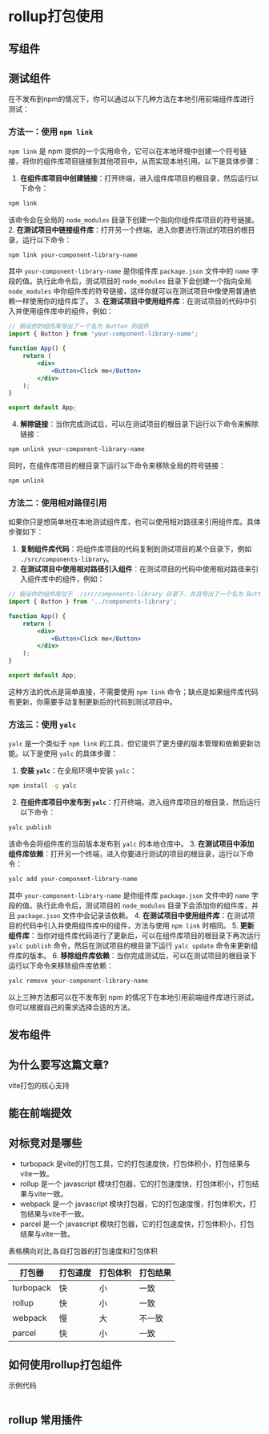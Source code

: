 # rollup打包使用

## 写组件

## 测试组件

在不发布到npm的情况下，你可以通过以下几种方法在本地引用前端组件库进行测试：

### 方法一：使用 `npm link`
`npm link` 是 npm 提供的一个实用命令，它可以在本地环境中创建一个符号链接，将你的组件库项目链接到其他项目中，从而实现本地引用。以下是具体步骤：
1. **在组件库项目中创建链接**：打开终端，进入组件库项目的根目录，然后运行以下命令：
```bash
npm link
```
该命令会在全局的 `node_modules` 目录下创建一个指向你组件库项目的符号链接。
2. **在测试项目中链接组件库**：打开另一个终端，进入你要进行测试的项目的根目录，运行以下命令：
```bash
npm link your-component-library-name
```
其中 `your-component-library-name` 是你组件库 `package.json` 文件中的 `name` 字段的值。执行此命令后，测试项目的 `node_modules` 目录下会创建一个指向全局 `node_modules` 中你组件库的符号链接，这样你就可以在测试项目中像使用普通依赖一样使用你的组件库了。
3. **在测试项目中使用组件库**：在测试项目的代码中引入并使用组件库中的组件，例如：
```jsx
// 假设你的组件库导出了一个名为 Button 的组件
import { Button } from 'your-component-library-name';

function App() {
    return (
        <div>
            <Button>Click me</Button>
        </div>
    );
}

export default App;
```
4. **解除链接**：当你完成测试后，可以在测试项目的根目录下运行以下命令来解除链接：
```bash
npm unlink your-component-library-name
```
同时，在组件库项目的根目录下运行以下命令来移除全局的符号链接：
```bash
npm unlink
```

### 方法二：使用相对路径引用
如果你只是想简单地在本地测试组件库，也可以使用相对路径来引用组件库。具体步骤如下：
1. **复制组件库代码**：将组件库项目的代码复制到测试项目的某个目录下，例如 `./src/components-library`。
2. **在测试项目中使用相对路径引入组件**：在测试项目的代码中使用相对路径来引入组件库中的组件，例如：
```jsx
// 假设你的组件库位于 ./src/components-library 目录下，并且导出了一个名为 Button 的组件
import { Button } from '../components-library';

function App() {
    return (
        <div>
            <Button>Click me</Button>
        </div>
    );
}

export default App;
```
这种方法的优点是简单直接，不需要使用 `npm link` 命令；缺点是如果组件库代码有更新，你需要手动复制更新后的代码到测试项目中。

### 方法三：使用 `yalc`
`yalc` 是一个类似于 `npm link` 的工具，但它提供了更方便的版本管理和依赖更新功能。以下是使用 `yalc` 的具体步骤：
1. **安装 `yalc`**：在全局环境中安装 `yalc`：
```bash
npm install -g yalc
```
2. **在组件库项目中发布到 `yalc`**：打开终端，进入组件库项目的根目录，然后运行以下命令：
```bash
yalc publish
```
该命令会将组件库的当前版本发布到 `yalc` 的本地仓库中。
3. **在测试项目中添加组件库依赖**：打开另一个终端，进入你要进行测试的项目的根目录，运行以下命令：
```bash
yalc add your-component-library-name
```
其中 `your-component-library-name` 是你组件库 `package.json` 文件中的 `name` 字段的值。执行此命令后，测试项目的 `node_modules` 目录下会添加你的组件库，并且 `package.json` 文件中会记录该依赖。
4. **在测试项目中使用组件库**：在测试项目的代码中引入并使用组件库中的组件，方法与使用 `npm link` 时相同。
5. **更新组件库**：当你对组件库代码进行了更新后，可以在组件库项目的根目录下再次运行 `yalc publish` 命令，然后在测试项目的根目录下运行 `yalc update` 命令来更新组件库的版本。
6. **移除组件库依赖**：当你完成测试后，可以在测试项目的根目录下运行以下命令来移除组件库依赖：
```bash
yalc remove your-component-library-name
```

以上三种方法都可以在不发布到 npm 的情况下在本地引用前端组件库进行测试，你可以根据自己的需求选择合适的方法。 


## 发布组件



## 为什么要写这篇文章? 
vite打包的核心支持

## 能在前端提效

## 对标竞对是哪些

* turbopack 是vite的打包工具，它的打包速度快，打包体积小，打包结果与vite一致。
* rollup 是一个 javascript 模块打包器，它的打包速度快，打包体积小，打包结果与vite一致。
* webpack 是一个 javascript 模块打包器，它的打包速度慢，打包体积大，打包结果与vite不一致。
* parcel 是一个 javascript 模块打包器，它的打包速度快，打包体积小，打包结果与vite一致。

表格横向对比,各自打包器的打包速度和打包体积

| 打包器 | 打包速度 | 打包体积 | 打包结果 |
| ------ | ------ | ------ | ------ |
| turbopack | 快 | 小 | 一致 |
| rollup | 快 | 小 | 一致 |
| webpack | 慢 | 大 | 不一致 |
| parcel | 快 | 小 | 一致 |

## 如何使用rollup打包组件

示例代码
```js

```


## rollup 常用插件